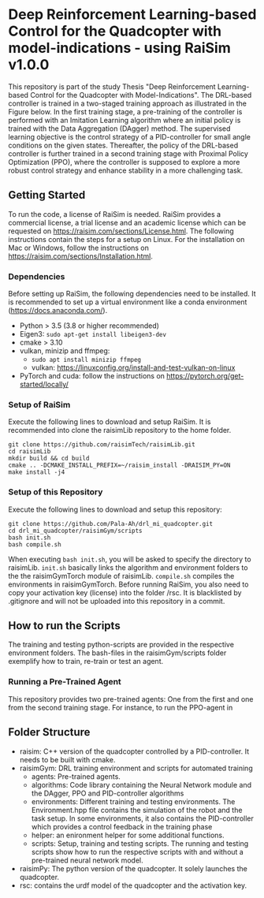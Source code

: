 # Deep Reinforcement Learning-based Control for the Quadcopter with model-indications - using RaiSim v1.0.0
This repository is part of the study Thesis "Deep Reinforcement Learning-based Control for the Quadcopter with Model-Indications".
The DRL-based controller is trained in a two-staged training approach as illustrated in the Figure below. In the first training 
stage, a pre-training of the controller is performed with an Imitation Learning algorithm where an initial policy is trained with the Data Aggregation (DAgger) method. The supervised learning objective
is the control strategy of a PID-controller for small angle conditions on the given states. Thereafter, the policy of the 
DRL-based controller is further trained in a second training stage with Proximal Policy Optimization (PPO), where the controller is
supposed to explore a more robust control strategy and enhance stability in a more challenging task.

## Getting Started
To run the code, a license of RaiSim is needed. RaiSim provides a commercial license, a trial license 
and an academic license which can be requested on https://raisim.com/sections/License.html.
The following instructions contain the steps for a setup on Linux.
For the installation on Mac or Windows, follow the instructions on https://raisim.com/sections/Installation.html.

### Dependencies
Before setting up RaiSim, the following dependencies need to be installed. It is recommended to set up a virtual environment 
like a conda environment (https://docs.anaconda.com/).
* Python > 3.5 (3.8 or higher recommended)
* Eigen3: `sudo apt-get install libeigen3-dev` 
* cmake > 3.10
* vulkan, minizip and ffmpeg: 
  * `sudo apt install minizip ffmpeg`
  * vulkan: https://linuxconfig.org/install-and-test-vulkan-on-linux
* PyTorch and cuda: follow the instructions on https://pytorch.org/get-started/locally/
    
### Setup of RaiSim
Execute the following lines to download and setup RaiSim. It is recommended into clone the raisimLib repository to the home folder. 
```commandline 
git clone https://github.com/raisimTech/raisimLib.git
cd raisimLib 
mkdir build && cd build 
cmake .. -DCMAKE_INSTALL_PREFIX=~/raisim_install -DRAISIM_PY=ON 
make install -j4
```

### Setup of this Repository
Execute the following lines to download and setup this repository:
```commandline 
git clone https://github.com/Pala-Ah/drl_mi_quadcopter.git
cd drl_mi_quadcopter/raisimGym/scripts
bash init.sh
bash compile.sh
```
When executing `bash init.sh`, you will be asked to specify the directory to raisimLib. `init.sh` basically links
the algorithm and environment folders to the the raisimGymTorch module of raisimLib. `compile.sh` compiles the environments in
raisimGymTorch. Before running RaiSim, you also need to copy your activation key (license) into the folder /rsc. 
It is blacklisted by .gitignore and will not be uploaded into this repository in a commit.

## How to run the Scripts
The training and testing python-scripts are provided in the respective environment folders. The bash-files in the
raisimGym/scripts folder exemplify how to train, re-train or test an agent. 
### Running a Pre-Trained Agent
This repository provides two pre-trained agents: One from the first and one from the second training stage. For instance, 
to run the PPO-agent in 

## Folder Structure
* raisim: C++ version of the quadcopter controlled by a PID-controller. It needs to be built with cmake.
* raisimGym: DRL training environment and scripts for automated training
  * agents: Pre-trained agents.
  * algorithms: Code library containing the Neural Network module and the DAgger, PPO and PID-controller algorithms
  * environments: Different training and testing environments. The Environment.hpp file contains the simulation of the robot
  and the task setup. In some environments, it also contains the PID-controller which provides a control feedback in the training phase
  * helper: an enironment helper for some additional functions. 
  * scripts: Setup, training and testing scripts. The running and testing scripts show how to run the respective scripts with and without a 
    pre-trained neural network model.
* raisimPy: The python version of the quadcopter. It solely launches the quadcopter.
* rsc: contains the urdf model of the quadcopter and the activation key. 




